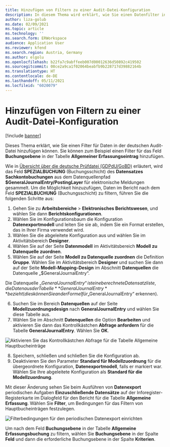 ```yaml
---
title: Hinzufügen von Filtern zu einer Audit-Datei-Konfiguration
description: In diesem Thema wird erklärt, wie Sie einen Datenfilter in der deutschen Audit-Datei hinzufügen können.
author: liza-golub
ms.date: 02/09/2021
ms.topic: article
ms.technology: ''
ms.search.form: ERWorkspace
audience: Application User
ms.reviewer: kfend
ms.search.region: Austria, Germany
ms.author: elgolu
ms.openlocfilehash: b22fa7c9abffeeb007d00012636d50892c419502
ms.sourcegitcommit: 08ce2a9ca1f02064beabfb9b228717d39882164b
ms.translationtype: HT
ms.contentlocale: de-DE
ms.lasthandoff: 05/11/2021
ms.locfileid: "6020079"
---
```

# <a name="add-filters-to-an-audit-file-configuration"></a>Hinzufügen von Filtern zu einer Audit-Datei-Konfiguration

[!include [banner](../includes/banner.md)]

Dieses Thema erklärt, wie Sie einen Filter für Daten in der deutschen Audit-Datei hinzufügen können. Sie können zum Beispiel einen Filter für das Feld **Buchungsebene** in der Tabelle **Allgemeiner Erfassungseintrag** hinzufügen.

Wie in [Übersicht über die deutsche Prüfdatei (GDPdU/GoBD)](emea-deu-gdpdu-audit-data-export.md#sachkontobuchungen) erläutert, wird das Feld **SPEZIALBUCHUNG** (Buchungsschicht) des **Datensatzes Sachkontobuchungen** aus dem Datenquellenpfad **$GeneralJournalEntry/PostingLayer** für elektronische Meldungen gesammelt. Um die Möglichkeit hinzuzufügen, Daten im Bericht nach dem Feld **SPEZIALBUCHUNG** (Buchungsschicht) zu filtern, führen Sie die folgenden Schritte aus:

1. Gehen Sie zu **Arbeitsbereiche** > **Elektronisches Berichtswesen**, und wählen Sie dann **Berichtskonfigurationen**.
2. Wählen Sie im Konfigurationsbaum die Konfiguration **Datenexportmodell** und leiten Sie sie ab, indem Sie ein Format erstellen, das in Ihrer Firma verwendet wird.
3. Wählen Sie die abgeleitete Konfiguration aus und wählen Sie im Aktivitätsbereich **Designer**. 
4. Wählen Sie auf der Seite **Datenmodell** im Aktivitätsbereich **Modell zu Datenquelle zuordnen**.
5. Wählen Sie auf der Seite **Modell zu Datenquelle zuordnen** die Definition **Gruppe**. Wählen Sie im Aktivitätsbereich **Designer** und suchen Sie dann auf der Seite **Modell-Mapping-Design** im Abschnitt **Datenquellen** die Datenquelle „$GeneralJournalEntry“.

  Die Datenquelle „$GeneralJournalEntry“ ist eine berechnete Datensatzliste, die Daten aus der Tabelle **GeneralJournalEntry** bezieht (dies können Sie an der Formel für „$GeneralJournalEntry“ erkennen).
  
6. Suchen Sie im Bereich **Datenquellen** auf der Seite **Modellzuordnungsdesign** nach **GeneralJournalEntry** und wählen Sie diese Tabelle aus.
7. Wählen Sie im Abschnitt **Datenquellen** die Option **Bearbeiten** und aktivieren Sie dann das Kontrollkästchen **Abfrage anfordern** für die Tabelle **GeneralJournalEntry**. Wählen Sie **OK**.

![Aktivieren Sie das Kontrollkästchen Abfrage für die Tabelle Allgemeine Hauptbucheinträge](media/ask-for-query-gl-entries.png)

8. Speichern, schließen und schließen Sie die Konfiguration ab.
9. Deaktivieren Sie den Parameter **Standard für Modellzuordnung** für die übergeordnete Konfiguration, **Datenexportmodell**, falls er markiert war. Wählen Sie Ihre abgeleitete Konfiguration als **Standard für die Modellzuordnung**. 

Mit dieser Änderung sehen Sie beim Ausführen von **Datenexport** periodischen Aufgaben **Einzuschließende Datensätze** auf der Inforegister-Registerkarte im Dialogfeld für den Bericht für die Tabelle **Allgemeine Erfassung**. Wählen Sie **Filter**, um Bedingungen für das Filtern von Hauptbucheinträgen festzulegen.

![Filterbedingungen für den periodischen Datenexport einrichten](media/filter-setup.png)

Um nach dem Feld **Buchungsebene** in der Tabelle **Allgemeine Erfassungsbuchung** zu filtern, wählen Sie **Buchungsebene** in der Spalte **Feld** und dann die erforderliche Buchungsebene in der Spalte **Kriterien**.
